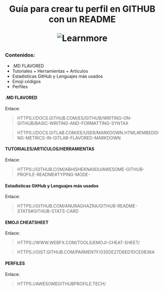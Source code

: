<h1 align="center">Guía para crear tu perfil en GITHUB con un README
<br>

![Learnmore](https://www.kindpng.com/picc/m/409-4091164_learn-more-lets-play-png-transparent-png.png)

### Contenidos:

- .MD FLAVORED
- Tutoriales + Herramientas + Articulos
- Estadisticas GitHub y Lenguajes más usados
- Emoji códigos
- Perfiles

#### .MD FLAVORED

Enlace:

> HTTPS://DOCS.GITHUB.COM/ES/GITHUB/WRITING-ON-GITHUB/BASIC-WRITING-AND-FORMATTING-SYNTAX

> HTTPS://DOCS.GITLAB.COM/EE/USER/MARKDOWN.HTML#EMBEDDING-METRICS-IN-GITLAB-FLAVORED-MARKDOWN

#### TUTORIALES/ARTICULOS/HERRAMIENTAS

Enlace:

> HTTPS://GITHUB.COM/ABHISHEKNAIIDU/AWESOME-GITHUB-PROFILE-README#TYPING-MODE-

#### Estadisticas GitHub y Lenguajes más usados

Enlace:

> HTTPS://GITHUB.COM/ANURAGHAZRA/GITHUB-README-STATS#GITHUB-STATS-CARD

#### EMOJI CHEATSHEET

Enlace:

> HTTPS://WWW.WEBFX.COM/TOOLS/EMOJI-CHEAT-SHEET/

> HTTPS://GIST.GITHUB.COM/PARMENTF/035DE27D6ED1DCE0B36A

#### PERFILES

Enlace:

> HTTPS://AWESOMEGITHUBPROFILE.TECH/
